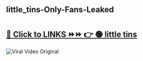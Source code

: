 
 ## little_tins-Only-Fans-Leaked

# <h2><a href="https://clipsfans.com/little_tins&ref=git">🔗 Click to LINKS ⏩⏩ 👉 🟢 little tins </a></h2>

<a href="https://clipsfans.com/little_tins&ref=git" rel="nofollow" data-target="animated-image.originalLink"><img src="https://i.ibb.co.com/xMMVF88/686577567.gif" alt="Viral Video Original" style="max-width: 100%; display: inline-block;" data-target="animated-image.originalImage"></a>
